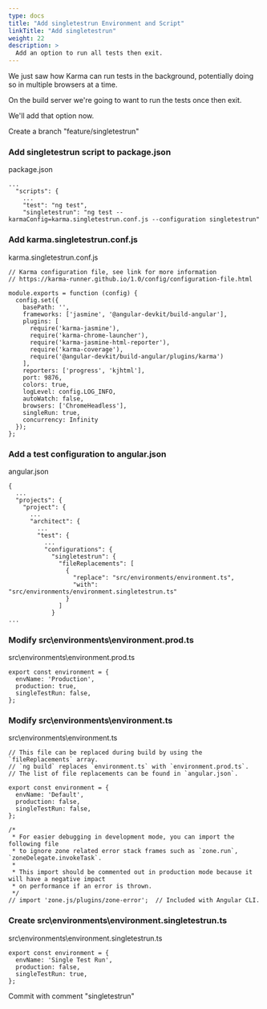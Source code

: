 ```yaml
---
type: docs
title: "Add singletestrun Environment and Script"
linkTitle: "Add singletestrun"
weight: 22
description: >
  Add an option to run all tests then exit.
---
```


We just saw how Karma can run tests in the background, potentially doing so in multiple browsers at a time.

On the build server we're going to want to run the tests once then exit.

We'll add that option now.

Create a branch "feature/singletestrun"

### Add singletestrun script to package.json

package.json
~~~
...
  "scripts": {
    ...
    "test": "ng test",
    "singletestrun": "ng test --karmaConfig=karma.singletestrun.conf.js --configuration singletestrun"
~~~

### Add karma.singletestrun.conf.js

karma.singletestrun.conf.js
~~~
// Karma configuration file, see link for more information
// https://karma-runner.github.io/1.0/config/configuration-file.html

module.exports = function (config) {
  config.set({
    basePath: '',
    frameworks: ['jasmine', '@angular-devkit/build-angular'],
    plugins: [
      require('karma-jasmine'),
      require('karma-chrome-launcher'),
      require('karma-jasmine-html-reporter'),
      require('karma-coverage'),
      require('@angular-devkit/build-angular/plugins/karma')
    ],
    reporters: ['progress', 'kjhtml'],
    port: 9876,
    colors: true,
    logLevel: config.LOG_INFO,
    autoWatch: false,
    browsers: ['ChromeHeadless'],
    singleRun: true,
    concurrency: Infinity
  });
};
~~~

### Add a test configuration to angular.json

angular.json
~~~
{
  ...
  "projects": {
    "project": {
      ...
      "architect": {
        ...
        "test": {
          ...
          "configurations": {
            "singletestrun": {
              "fileReplacements": [
                {
                  "replace": "src/environments/environment.ts",
                  "with": "src/environments/environment.singletestrun.ts"
                }
              ]
            }
...
~~~

### Modify src\environments\environment.prod.ts

src\environments\environment.prod.ts
~~~
export const environment = {
  envName: 'Production',
  production: true,
  singleTestRun: false,
};
~~~

### Modify src\environments\environment.ts

src\environments\environment.ts
~~~
// This file can be replaced during build by using the `fileReplacements` array.
// `ng build` replaces `environment.ts` with `environment.prod.ts`.
// The list of file replacements can be found in `angular.json`.

export const environment = {
  envName: 'Default',
  production: false,
  singleTestRun: false,
};

/*
 * For easier debugging in development mode, you can import the following file
 * to ignore zone related error stack frames such as `zone.run`, `zoneDelegate.invokeTask`.
 *
 * This import should be commented out in production mode because it will have a negative impact
 * on performance if an error is thrown.
 */
// import 'zone.js/plugins/zone-error';  // Included with Angular CLI.
~~~

### Create src\environments\environment.singletestrun.ts

src\environments\environment.singletestrun.ts
~~~
export const environment = {
  envName: 'Single Test Run',
  production: false,
  singleTestRun: true,
};
~~~

Commit with comment "singletestrun"

